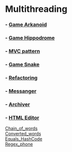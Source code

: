 # Multithreading
### - [Game Arkanoid](https://github.com/necha143/Multithreading/tree/master/src/Arkanoid) </br>
### - [Game Hippodrome](https://github.com/necha143/Multithreading/tree/master/src/Hippodrome) </br>
### - [MVC pattern](https://github.com/necha143/Multithreading/tree/master/src/MVC) </br>
### - [Game Snake](https://github.com/necha143/Multithreading/tree/master/src/Snake) </br>
### - [Refactoring](https://github.com/necha143/Multithreading/tree/master/src/Refactoring) </br>
### - [Messanger](https://github.com/necha143/Multithreading/tree/master/src/Messanger) </br>
### - [Archiver](https://github.com/necha143/Multithreading/tree/master/src/Archiver) </br>
### - [HTML Editor](https://github.com/necha143/Multithreading/tree/master/src/HTML_Editor) </br>
[Chain_of_words](https://github.com/necha143/Multithreading/blob/master/src/Chain_of_words.java) </br>
[Converted_words](https://github.com/necha143/Multithreading/blob/master/src/Converted_words.java) </br>
[Equals_HashCode](https://github.com/necha143/Multithreading/blob/master/src/Equals_HashCode.java) </br>
[Regex_phone](https://github.com/necha143/Multithreading/blob/master/src/Regex_phone.java) </br>
